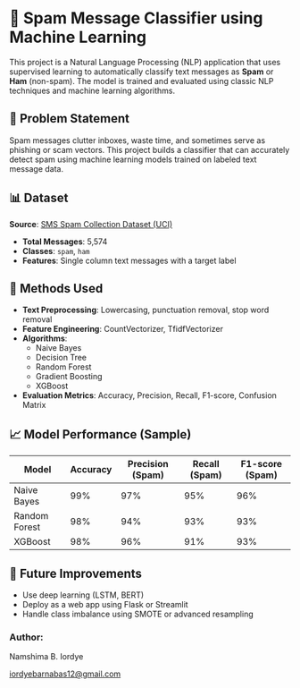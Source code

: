 # 📧 Spam Message Classifier using Machine Learning

This project is a Natural Language Processing (NLP) application that uses supervised learning to automatically classify text messages as **Spam** or **Ham** (non-spam). The model is trained and evaluated using classic NLP techniques and machine learning algorithms.


## 📌 Problem Statement

Spam messages clutter inboxes, waste time, and sometimes serve as phishing or scam vectors. This project builds a classifier that can accurately detect spam using machine learning models trained on labeled text message data.


## 📊 Dataset

**Source**: [SMS Spam Collection Dataset (UCI)](https://www.kaggle.com/datasets/uciml/sms-spam-collection-dataset)

- **Total Messages**: 5,574
- **Classes**: `spam`, `ham`
- **Features**: Single column text messages with a target label


## 🧠 Methods Used

- **Text Preprocessing**: Lowercasing, punctuation removal, stop word removal
- **Feature Engineering**: CountVectorizer, TfidfVectorizer
- **Algorithms**:
  - Naive Bayes
  - Decision Tree
  - Random Forest
  - Gradient Boosting
  - XGBoost
- **Evaluation Metrics**: Accuracy, Precision, Recall, F1-score, Confusion Matrix


## 📈 Model Performance (Sample)

| Model             | Accuracy | Precision (Spam) | Recall (Spam) | F1-score (Spam) |
|------------------|----------|------------------|---------------|-----------------|
| Naive Bayes       | 99%      | 97%              | 95%           | 96%             |
| Random Forest     | 98%      | 94%              | 93%           | 93%             |
| XGBoost           | 98%      | 96%              | 91%           | 93%             |


## 🔮 Future Improvements

- Use deep learning (LSTM, BERT)
- Deploy as a web app using Flask or Streamlit
- Handle class imbalance using SMOTE or advanced resampling

### Author: 
Namshima B. Iordye

iordyebarnabas12@gmail.com
